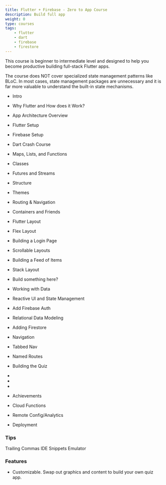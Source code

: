 ```yaml
---
title: Flutter + Firebase - Zero to App Course
description: Build full app
weight: 0
type: courses
tags: 
    - flutter
    - dart
    - firebase
    - firestore
---
```


This course is beginner to intermediate level and designed to help you become productive building full-stack Flutter apps. 

The course does NOT cover specialized state management patterns like BLoC. In most cases, state management packages are unnecessary and it is far more valuable to understand the built-in state mechanisms. 

- Intro
- Why Flutter and How does it Work?
- App Architecture Overview
- Flutter Setup
- Firebase Setup

- Dart Crash Course
- Maps, Lists, and Functions
- Classes
- Futures and Streams

- Structure
- Themes
- Routing & Navigation
- Containers and Friends

- Flutter Layout
- Flex Layout
- Building a Login Page
- Scrollable Layouts
- Building a Feed of Items
- Stack Layout
- Build something here?

- Working with Data
- Reactive UI and State Management
- Add Firebase Auth
- Relational Data Modeling
- Adding Firestore

- Navigation
- Tabbed Nav
- Named Routes

- Building the Quiz
- 
- 
- 

- Achievements
- Cloud Functions
- Remote Config/Analytics

- Deployment



### Tips

Trailing Commas
IDE 
Snippets 
Emulator

### Features

- Customizable. Swap out graphics and content to build your own quiz app. 



